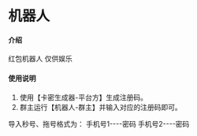 # 机器人

#### 介绍
红包机器人 仅供娱乐


#### 使用说明

1.  使用【卡密生成器-平台方】生成注册码。
2.  群主运行【机器人-群主】并输入对应的注册码即可。


导入秒号、拖号格式为：
手机号1----密码
手机号2----密码


